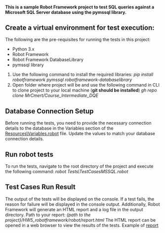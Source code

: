 
#### This is a sample Robot Framework project to test SQL queries against a Microsoft SQL Server database using the pymssql library.

## Create a virtual environment for test execution:

The following are the pre-requisites for running the tests in this project:

* Python 3.x
* Robot Framework
* Robot Framework DatabaseLibrary
* pymssql library

1. Use the following command to install the required libraries:
*pip install robotframework pymssql robotframework-databaselibrary*
2. Open folder where project will be and use the following command in CLI to clone project to your local machine (**git should be installed**)
 *gh repo clone MrCmert/Course_Intermediate_DQE*

## Database Connection Setup

Before running the tests, you need to provide the necessary connection details to the database in the Variables section of the
[Resources\Variables.robot](https://github.com/MrCmert/Course_Intermediate_DQE/blob/main/HW5_robotframework/robot/Resources/Variables.robot "Named link title") file.
Update the values to match your database connection details.

## Run robot tests

To run the tests, navigate to the root directory of the project and execute the following command:
*robot Tests\TestCasesMSSQL.robot*

## Test Cases Run Result

The output of the tests will be displayed on the console. 
If a test fails, the reason for failure will be displayed in the console output. Additionally, Robot Framework will generate an HTML report and a log file in the output directory. Path to your report: *{path to the project}/HW5_robotframework/robot/report.html*
The HTML report can be opened in a web browser to view the results of the tests. 
Example of [report](HW5_robotframework/robot/report.html "Named link title")

